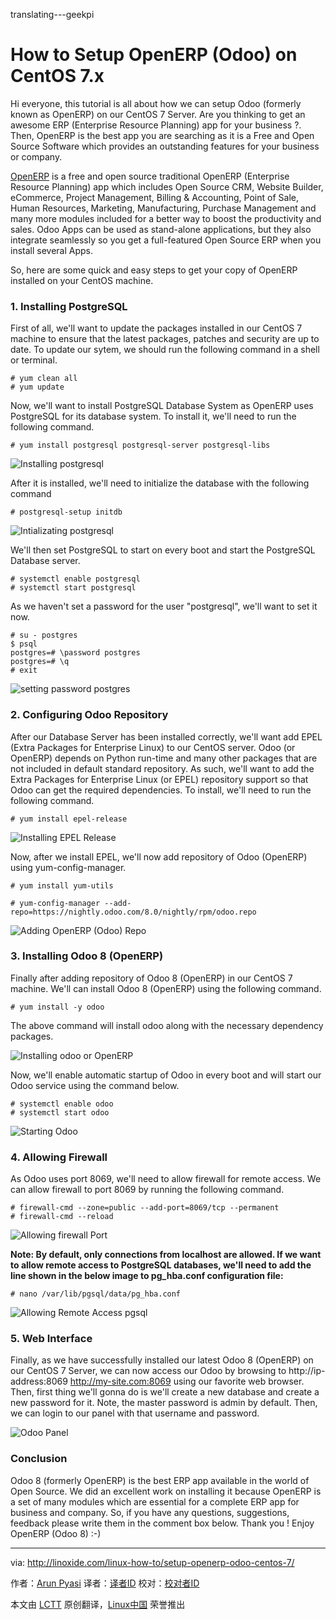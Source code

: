 translating---geekpi

How to Setup OpenERP (Odoo) on CentOS 7.x
================================================================================
Hi everyone, this tutorial is all about how we can setup Odoo (formerly known as OpenERP) on our CentOS 7 Server. Are you thinking to get an awesome ERP (Enterprise Resource Planning) app for your business ?. Then, OpenERP is the best app you are searching as it is a Free and Open Source Software which provides an outstanding features for your business or company.

[OpenERP][1] is a free and open source traditional OpenERP (Enterprise Resource Planning) app which includes Open Source CRM, Website Builder, eCommerce, Project Management, Billing & Accounting, Point of Sale, Human Resources, Marketing, Manufacturing, Purchase Management and many more modules included for a better way to boost the productivity and sales. Odoo Apps can be used as stand-alone applications, but they also integrate seamlessly so you get a full-featured Open Source ERP when you install several Apps.

So, here are some quick and easy steps to get your copy of OpenERP installed on your CentOS machine.

### 1. Installing PostgreSQL ###

First of all, we'll want to update the packages installed in our CentOS 7 machine to ensure that the latest packages, patches and security are up to date. To update our sytem, we should run the following command in a shell or terminal.

    # yum clean all
    # yum update

Now, we'll want to install PostgreSQL Database System as OpenERP uses PostgreSQL for its database system. To install it, we'll need to run the following command.

    # yum install postgresql postgresql-server postgresql-libs

![Installing postgresql](http://blog.linoxide.com/wp-content/uploads/2015/03/installing-postgresql.png)

After it is installed, we'll need to initialize the database with the following command

    # postgresql-setup initdb

![Intializating postgresql](http://blog.linoxide.com/wp-content/uploads/2015/03/intializating-postgresql.png)

We'll then set PostgreSQL to start on every boot and start the PostgreSQL Database server.

    # systemctl enable postgresql
    # systemctl start postgresql

As we haven't set a password for the user "postgresql", we'll want to set it now.

    # su - postgres
    $ psql
    postgres=# \password postgres
    postgres=# \q
    # exit

![setting password postgres](http://blog.linoxide.com/wp-content/uploads/2015/03/setting-password-postgres.png)

### 2. Configuring Odoo Repository ###

After our Database Server has been installed correctly, we'll want add EPEL (Extra Packages for Enterprise Linux)  to our CentOS server. Odoo (or OpenERP) depends on Python run-time and many other packages that are not included in default standard repository. As such, we'll want to add the Extra Packages for Enterprise Linux (or EPEL) repository support so that Odoo can get the required dependencies. To install, we'll need to run the following command.

    # yum install epel-release

![Installing EPEL Release](http://blog.linoxide.com/wp-content/uploads/2015/03/installing-epel-release.png)

Now, after we install EPEL, we'll now add repository of Odoo (OpenERP) using yum-config-manager.

    # yum install yum-utils

    # yum-config-manager --add-repo=https://nightly.odoo.com/8.0/nightly/rpm/odoo.repo

![Adding OpenERP (Odoo) Repo](http://blog.linoxide.com/wp-content/uploads/2015/03/added-odoo-repo.png)

### 3. Installing Odoo 8 (OpenERP) ###

Finally after adding repository of Odoo 8 (OpenERP) in our CentOS 7 machine. We'll can install Odoo 8 (OpenERP) using the following command.

    # yum install -y odoo

The above command will install odoo along with the necessary dependency packages.

![Installing odoo or OpenERP](http://blog.linoxide.com/wp-content/uploads/2015/03/installing-odoo.png)

Now, we'll enable automatic startup of Odoo in every boot and will start our Odoo service using the command below.

    # systemctl enable odoo
    # systemctl start odoo

![Starting Odoo](http://blog.linoxide.com/wp-content/uploads/2015/03/starting-odoo.png)

### 4. Allowing Firewall ###

As Odoo uses port 8069, we'll need to allow firewall for remote access. We can allow firewall to port 8069 by running the following command.

    # firewall-cmd --zone=public --add-port=8069/tcp --permanent
    # firewall-cmd --reload

![Allowing firewall Port](http://blog.linoxide.com/wp-content/uploads/2015/03/allowing-firewall-port.png)

**Note: By default, only connections from localhost are allowed. If we want to allow remote access to PostgreSQL databases, we'll need to add the line shown in the below image to pg_hba.conf configuration file:**

    # nano /var/lib/pgsql/data/pg_hba.conf

![Allowing Remote Access pgsql](http://blog.linoxide.com/wp-content/uploads/2015/03/allowing-remote-access-pgsql.png)

### 5. Web Interface ###

Finally, as we have successfully installed our latest Odoo 8 (OpenERP) on our CentOS 7 Server, we can now access our Odoo by browsing to http://ip-address:8069 http://my-site.com:8069 using our favorite web browser. Then, first thing we'll gonna do is we'll create a new database and create a new password for it. Note, the master password is admin by default. Then, we can login to our panel with that username and password.

![Odoo Panel](http://blog.linoxide.com/wp-content/uploads/2015/03/odoo-panel.png)

### Conclusion ###

Odoo 8 (formerly OpenERP) is the best ERP app available in the world of Open Source. We did an excellent work on installing it because OpenERP is a set of many modules which are essential for a complete ERP app for business and company. So, if you have any questions, suggestions, feedback please write them in the comment box below. Thank you ! Enjoy OpenERP (Odoo 8)  :-)

--------------------------------------------------------------------------------

via: http://linoxide.com/linux-how-to/setup-openerp-odoo-centos-7/

作者：[Arun Pyasi][a]
译者：[译者ID](https://github.com/译者ID)
校对：[校对者ID](https://github.com/校对者ID)

本文由 [LCTT](https://github.com/LCTT/TranslateProject) 原创翻译，[Linux中国](https://linux.cn/) 荣誉推出

[a]:http://linoxide.com/author/arunp/
[1]:https://www.odoo.com/
